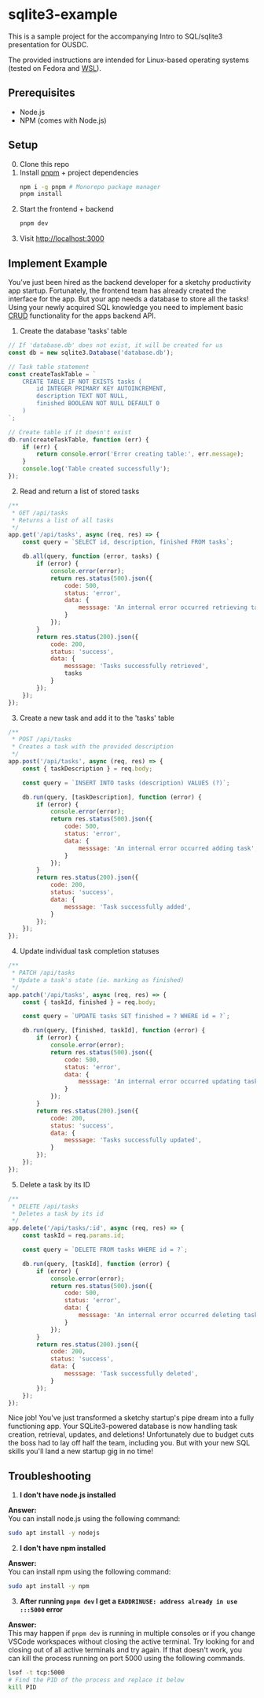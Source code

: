 # sqlite3-example

This is a sample project for the accompanying Intro to SQL/sqlite3 presentation for OUSDC.

The provided instructions are intended for Linux-based operating systems (tested on Fedora and [WSL](https://learn.microsoft.com/en-us/windows/wsl/about)).

## Prerequisites

- Node.js
- NPM (comes with Node.js)

## Setup

0. Clone this repo
1. Install [pnpm](https://pnpm.io/) + project dependencies
    ```bash
    npm i -g pnpm # Monorepo package manager
    pnpm install
    ```
2. Start the frontend + backend
    ```bash
    pnpm dev
    ```
3. Visit [http://localhost:3000](http://localhost:3000)

## Implement Example
You’ve just been hired as the backend developer for a sketchy productivity app startup. Fortunately, the frontend team has already created the interface for the app. But your app needs a database to store all the tasks! Using your newly acquired SQL knowledge you need to implement basic [CRUD](https://en.wikipedia.org/wiki/Create,_read,_update_and_delete) functionality for the apps backend API.

1. Create the database 'tasks' table
```js
// If 'database.db' does not exist, it will be created for us
const db = new sqlite3.Database('database.db');

// Task table statement
const createTaskTable = `
    CREATE TABLE IF NOT EXISTS tasks (
        id INTEGER PRIMARY KEY AUTOINCREMENT,
        description TEXT NOT NULL,
        finished BOOLEAN NOT NULL DEFAULT 0
    )
`;

// Create table if it doesn't exist
db.run(createTaskTable, function (err) {
    if (err) {
        return console.error('Error creating table:', err.message);
    }
    console.log('Table created successfully');
});
```

2. Read and return a list of stored tasks
```js
/**
 * GET /api/tasks
 * Returns a list of all tasks
 */
app.get('/api/tasks', async (req, res) => {
    const query = `SELECT id, description, finished FROM tasks`;

    db.all(query, function (error, tasks) {
        if (error) {
            console.error(error);
            return res.status(500).json({
                code: 500,
                status: 'error',
                data: {
                    messsage: 'An internal error occurred retrieving tasks',
                }
            });
        }
        return res.status(200).json({
            code: 200,
            status: 'success',
            data: {
                messsage: 'Tasks successfully retrieved',
                tasks
            }
        });
    });
});
```

3. Create a new task and add it to the 'tasks' table
```js
/**
 * POST /api/tasks
 * Creates a task with the provided description
 */
app.post('/api/tasks', async (req, res) => {
    const { taskDescription } = req.body;

    const query = `INSERT INTO tasks (description) VALUES (?)`;

    db.run(query, [taskDescription], function (error) {
        if (error) {
            console.error(error);
            return res.status(500).json({
                code: 500,
                status: 'error',
                data: {
                    messsage: 'An internal error occurred adding task',
                }
            });
        }
        return res.status(200).json({
            code: 200,
            status: 'success',
            data: {
                messsage: 'Task successfully added',
            }
        });
    });
});
```

4. Update individual task completion statuses
```js
/**
 * PATCH /api/tasks
 * Update a task's state (ie. marking as finished)
 */
app.patch('/api/tasks', async (req, res) => {
    const { taskId, finished } = req.body;

    const query = `UPDATE tasks SET finished = ? WHERE id = ?`;

    db.run(query, [finished, taskId], function (error) {
        if (error) {
            console.error(error);
            return res.status(500).json({
                code: 500,
                status: 'error',
                data: {
                    messsage: 'An internal error occurred updating task',
                }
            });
        }
        return res.status(200).json({
            code: 200,
            status: 'success',
            data: {
                messsage: 'Tasks successfully updated',
            }
        });
    });
});
```

5. Delete a task by its ID
```js
/**
 * DELETE /api/tasks
 * Deletes a task by its id
 */
app.delete('/api/tasks/:id', async (req, res) => {
    const taskId = req.params.id;

    const query = `DELETE FROM tasks WHERE id = ?`;

    db.run(query, [taskId], function (error) {
        if (error) {
            console.error(error);
            return res.status(500).json({
                code: 500,
                status: 'error',
                data: {
                    messsage: 'An internal error occurred deleting task',
                }
            });
        }
        return res.status(200).json({
            code: 200,
            status: 'success',
            data: {
                messsage: 'Task successfully deleted',
            }
        });
    });
});
```

Nice job! You've just transformed a sketchy startup's pipe dream into a fully functioning app. Your SQLite3-powered database is now handling task creation, retrieval, updates, and deletions! Unfortunately due to budget cuts the boss had to lay off half the team, including you. But with your new SQL skills you'll land a new startup gig in no time!

## Troubleshooting

1. **I don't have node.js installed**

**Answer:**  
You can install node.js using the following command:
```bash
sudo apt install -y nodejs
```

2. **I don't have npm installed**

**Answer:**  
You can install npm using the following command:
```bash
sudo apt install -y npm
```

3. **After running `pnpm dev` I get a `EADDRINUSE: address already in use :::5000` error**

**Answer:**  
This may happen if `pnpm dev` is running in multiple consoles or if you change VSCode workspaces without closing the active terminal. Try looking for and closing out of all active terminals and try again. If that doesn't work, you can kill the process running on port 5000 using the following commands.
```bash
lsof -t tcp:5000
# Find the PID of the process and replace it below
kill PID
```
